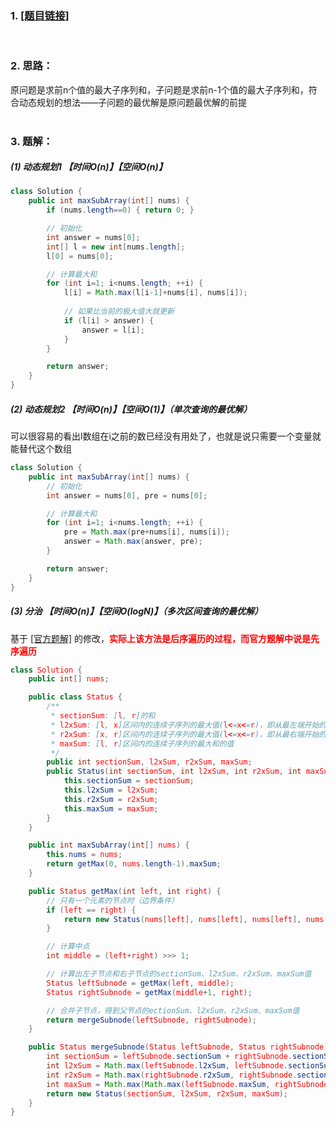 ### 1. [[题目链接]](https://leetcode-cn.com/problems/maximum-subarray/)
<br>

### 2. 思路：<br>
原问题是求前n个值的最大子序列和，子问题是求前n-1个值的最大子序列和，符合动态规划的想法——子问题的最优解是原问题最优解的前提<br>
<br>

### 3. 题解：<br>
##### (1) 动态规划1 【时间O(n)】【空间O(n)】<br>
```java
class Solution {
    public int maxSubArray(int[] nums) {
        if (nums.length==0) { return 0; }

        // 初始化
        int answer = nums[0];
        int[] l = new int[nums.length];
        l[0] = nums[0];

        // 计算最大和
        for (int i=1; i<nums.length; ++i) {
            l[i] = Math.max(l[i-1]+nums[i], nums[i]);
            
            // 如果比当前的极大值大就更新
            if (l[i] > answer) {
                answer = l[i];
            }
        }

        return answer;
    }
}
```

##### (2) 动态规划2 【时间O(n)】【空间O(1)】（单次查询的最优解）<br>
可以很容易的看出l数组在i之前的数已经没有用处了，也就是说只需要一个变量就能替代这个数组

```java
class Solution {
    public int maxSubArray(int[] nums) {
        // 初始化
        int answer = nums[0], pre = nums[0];

        // 计算最大和
        for (int i=1; i<nums.length; ++i) {
            pre = Math.max(pre+nums[i], nums[i]);
            answer = Math.max(answer, pre);
        }

        return answer;
    }
}
```

##### (3) 分治 【时间O(n)】【空间O(logN)】（多次区间查询的最优解）<br>
基于 [[官方题解]](https://leetcode-cn.com/problems/maximum-subarray/solution/zui-da-zi-xu-he-by-leetcode-solution/) 的修改，<b><font color="red">实际上该方法是后序遍历的过程，而官方题解中说是先序遍历</b>

```java
class Solution {
    public int[] nums;

    public class Status {
        /**
         * sectionSum: [l, r]的和
         * l2xSum: [l, x]区间内的连续子序列的最大值(l<=x<=r)，即从最左端开始的最大值
         * r2xSum: [x, r]区间内的连续子序列的最大值(l<=x<=r)，即从最右端开始的最大值
         * maxSum: [l, r]区间内的连续子序列的最大和的值
         */
        public int sectionSum, l2xSum, r2xSum, maxSum;
        public Status(int sectionSum, int l2xSum, int r2xSum, int maxSum) {
            this.sectionSum = sectionSum;
            this.l2xSum = l2xSum;
            this.r2xSum = r2xSum;
            this.maxSum = maxSum;
        }
    }

    public int maxSubArray(int[] nums) {
        this.nums = nums;
        return getMax(0, nums.length-1).maxSum;
    }

    public Status getMax(int left, int right) {
        // 只有一个元素的节点时（边界条件）
        if (left == right) {
            return new Status(nums[left], nums[left], nums[left], nums[left]);
        }

        // 计算中点
        int middle = (left+right) >>> 1;

        // 计算出左子节点和右子节点的sectionSum、l2xSum、r2xSum、maxSum值
        Status leftSubnode = getMax(left, middle);
        Status rightSubnode = getMax(middle+1, right);

        // 合并子节点，得到父节点的ectionSum、l2xSum、r2xSum、maxSum值
        return mergeSubnode(leftSubnode, rightSubnode);
    }

    public Status mergeSubnode(Status leftSubnode, Status rightSubnode) {
        int sectionSum = leftSubnode.sectionSum + rightSubnode.sectionSum;
        int l2xSum = Math.max(leftSubnode.l2xSum, leftSubnode.sectionSum+rightSubnode.l2xSum);
        int r2xSum = Math.max(rightSubnode.r2xSum, rightSubnode.sectionSum+leftSubnode.r2xSum);
        int maxSum = Math.max(Math.max(leftSubnode.maxSum, rightSubnode.maxSum), leftSubnode.r2xSum+rightSubnode.l2xSum);
        return new Status(sectionSum, l2xSum, r2xSum, maxSum);
    }
}
```